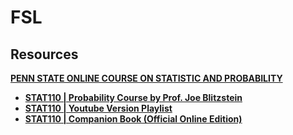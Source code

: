 <!--# cs_rkm
 Personal repository for organising and maintaining the course related documents -->

# FSL
## Resources
<b><a href="https://newonlinecourses.science.psu.edu/stat414/node/3/">PENN STATE ONLINE COURSE ON STATISTIC AND PROBABILITY</a><b>


- <b><a href="https://projects.iq.harvard.edu/stat110/about">STAT110 | Probability Course by Prof. Joe Blitzstein</a><b>
- <b><a href="https://www.youtube.com/playlist?list=PL2SOU6wwxB0uwwH80KTQ6ht66KWxbzTIo">STAT110 | Youtube Version Playlist</a><b>
- <b><a href="https://drive.google.com/file/d/1VmkAAGOYCTORq1wxSQqy255qLJjTNvBI/view">STAT110 | Companion Book (Official Online Edition)</a><b>
 
